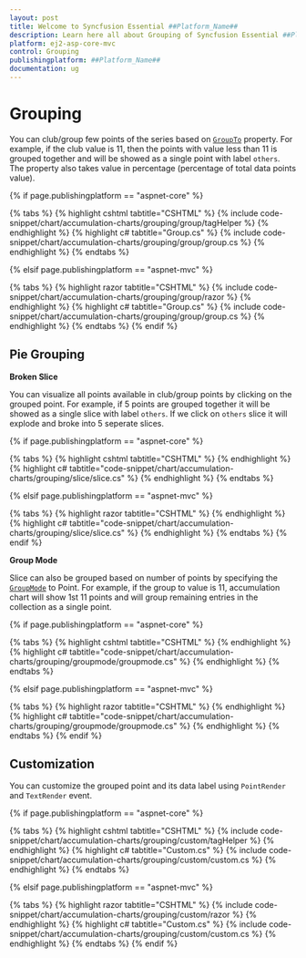 ```yaml
---
layout: post
title: Welcome to Syncfusion Essential ##Platform_Name##
description: Learn here all about Grouping of Syncfusion Essential ##Platform_Name## widgets based on HTML5 and jQuery.
platform: ej2-asp-core-mvc
control: Grouping
publishingplatform: ##Platform_Name##
documentation: ug
---
```


<!-- markdownlint-disable MD036 -->

# Grouping

You can club/group few points of the series based on
[`GroupTo`](https://help.syncfusion.com/cr/aspnetcore-js2/Syncfusion.EJ2.Charts.AccumulationSeries.html#Syncfusion_EJ2_Charts_AccumulationSeries_GroupTo)
property. For example, if the club value is 11, then the points with value less than 11 is grouped together
and will be showed as a single point with label `others`. The property also takes value in percentage
(percentage of total data points value).

{% if page.publishingplatform == "aspnet-core" %}

{% tabs %}
{% highlight cshtml tabtitle="CSHTML" %}
{% include code-snippet/chart/accumulation-charts/grouping/group/tagHelper %}
{% endhighlight %}
{% highlight c# tabtitle="Group.cs" %}
{% include code-snippet/chart/accumulation-charts/grouping/group/group.cs %}
{% endhighlight %}
{% endtabs %}

{% elsif page.publishingplatform == "aspnet-mvc" %}

{% tabs %}
{% highlight razor tabtitle="CSHTML" %}
{% include code-snippet/chart/accumulation-charts/grouping/group/razor %}
{% endhighlight %}
{% highlight c# tabtitle="Group.cs" %}
{% include code-snippet/chart/accumulation-charts/grouping/group/group.cs %}
{% endhighlight %}
{% endtabs %}
{% endif %}



## Pie Grouping

**Broken Slice**

You can visualize all points available in club/group points by clicking on the grouped point. For example, if 5 points are grouped together it will be showed as a single slice with label `others`. If we click on `others` slice it will explode and broke into 5 seperate slices.

{% if page.publishingplatform == "aspnet-core" %}

{% tabs %}
{% highlight cshtml tabtitle="CSHTML" %}
{% endhighlight %}
{% highlight c# tabtitle="code-snippet/chart/accumulation-charts/grouping/slice/slice.cs" %}
{% endhighlight %}
{% endtabs %}

{% elsif page.publishingplatform == "aspnet-mvc" %}

{% tabs %}
{% highlight razor tabtitle="CSHTML" %}
{% endhighlight %}
{% highlight c# tabtitle="code-snippet/chart/accumulation-charts/grouping/slice/slice.cs" %}
{% endhighlight %}
{% endtabs %}
{% endif %}



**Group Mode**

Slice can also be grouped based on number of points by specifying the [`GroupMode`](https://help.syncfusion.com/cr/aspnetcore-js2/Syncfusion.EJ2.Charts.AccumulationSeries.html#Syncfusion_EJ2_Charts_AccumulationSeries_GroupMode)
to Point. For example, if the group to value is 11, accumulation chart will show 1st 11 points and will group remaining entries in the collection as a single point.

{% if page.publishingplatform == "aspnet-core" %}

{% tabs %}
{% highlight cshtml tabtitle="CSHTML" %}
{% endhighlight %}
{% highlight c# tabtitle="code-snippet/chart/accumulation-charts/grouping/groupmode/groupmode.cs" %}
{% endhighlight %}
{% endtabs %}

{% elsif page.publishingplatform == "aspnet-mvc" %}

{% tabs %}
{% highlight razor tabtitle="CSHTML" %}
{% endhighlight %}
{% highlight c# tabtitle="code-snippet/chart/accumulation-charts/grouping/groupmode/groupmode.cs" %}
{% endhighlight %}
{% endtabs %}
{% endif %}



## Customization

You can customize the grouped point and its data label using `PointRender` and `TextRender` event.

{% if page.publishingplatform == "aspnet-core" %}

{% tabs %}
{% highlight cshtml tabtitle="CSHTML" %}
{% include code-snippet/chart/accumulation-charts/grouping/custom/tagHelper %}
{% endhighlight %}
{% highlight c# tabtitle="Custom.cs" %}
{% include code-snippet/chart/accumulation-charts/grouping/custom/custom.cs %}
{% endhighlight %}
{% endtabs %}

{% elsif page.publishingplatform == "aspnet-mvc" %}

{% tabs %}
{% highlight razor tabtitle="CSHTML" %}
{% include code-snippet/chart/accumulation-charts/grouping/custom/razor %}
{% endhighlight %}
{% highlight c# tabtitle="Custom.cs" %}
{% include code-snippet/chart/accumulation-charts/grouping/custom/custom.cs %}
{% endhighlight %}
{% endtabs %}
{% endif %}

